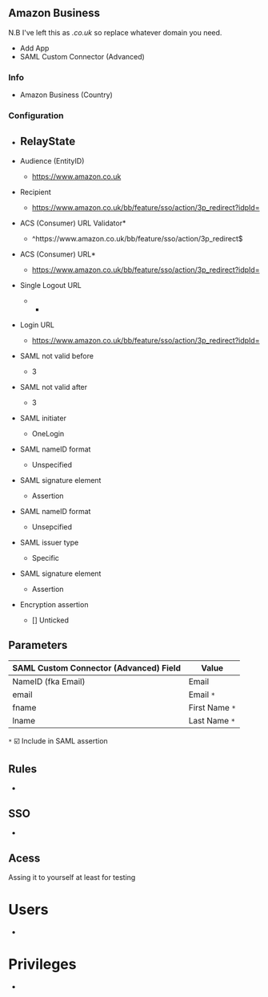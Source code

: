 ## Amazon Business

N.B I've left this as *.co.uk* so replace whatever domain you need.

- Add App
- SAML Custom Connector (Advanced)

### Info
- Amazon Business (Country)

### Configuration

* RelayState
    -
* Audience (EntityID)
    * https://www.amazon.co.uk

* Recipient
    * https://www.amazon.co.uk/bb/feature/sso/action/3p_redirect?idpId=<theid in the Amazon SSO Settings>

* ACS (Consumer) URL Validator*
    * ^https:\/\/www\.amazon\.co\.uk\/bb\/feature\/sso\/action\/3p_redirect$

* ACS (Consumer) URL*
    * https://www.amazon.co.uk/bb/feature/sso/action/3p_redirect?idpId=<theid in the Amazon SSO Settings>

* Single Logout URL
    * -

* Login URL
    * https://www.amazon.co.uk/bb/feature/sso/action/3p_redirect?idpId=<theid in the Amazon SSO Settings>

* SAML not valid before
    * 3

* SAML not valid after
    * 3

* SAML initiater
    * OneLogin

* SAML nameID format
    * Unspecified

* SAML signature element
    * Assertion

* SAML nameID format
    * Unsepcified

* SAML issuer type
    * Specific

* SAML signature element
    * Assertion

* Encryption assertion 
    * [] Unticked 


## Parameters

| SAML Custom Connector (Advanced) Field      | Value |
| ----------- | ----------- |
| NameID (fka Email)     | Email       |
| email   | Email `*`       |
| fname   | First Name `*`        |
| lname   | Last Name `*`        |

`*` ☑️ Include in SAML assertion

## Rules

-

## SSO

-

## Acess

Assing it to yourself at least for testing

# Users

-

# Privileges

-



